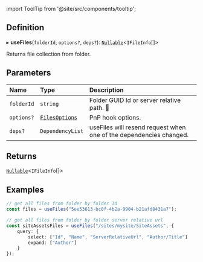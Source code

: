import ToolTip from '@site/src/components/tooltip';

## Definition

▸ **useFiles**(`folderId`, `options?`, `deps?`): [`Nullable`](../Types/NullableT.md)<`IFileInfo`[]\>

Returns file collection from folder.

## Parameters

| Name | Type | Description |
| :------ | :------ | :------ |
| `folderId` | `string` | Folder GUID Id or server relative path. <ToolTip text="Changing the value repeats request">🚩</ToolTip> |
| `options?` | [`FilesOptions`](../Interfaces/FilesOptions.md) | PnP hook options. |
| `deps?` | `DependencyList` | useFiles will resend request when one of the dependencies changed. |

## Returns

[`Nullable`](../Types/NullableT.md)<`IFileInfo`[]\>

## Examples

```typescript
// get all files from folder by folder Id
const files = useFiles("5ee53613-bc0f-4b2a-9904-b21afd8431a7");

// get all files from folder by folder server relative url
const siteAssetsFiles = useFiles("/sites/mysite/SiteAssets", {
	query: {
		select: ["Id", "Name", "ServerRelativeUrl", "Author/Title"]
		expand: ["Author"]
	}
});
```